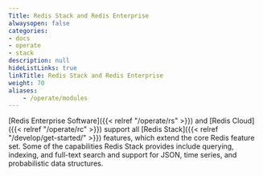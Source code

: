 ```yaml
---
Title: Redis Stack and Redis Enterprise
alwaysopen: false
categories:
- docs
- operate
- stack
description: null
hideListLinks: true
linkTitle: Redis Stack and Redis Enterprise
weight: 70
aliases:
    - /operate/modules
---
```


[Redis Enterprise Software]({{< relref "/operate/rs" >}}) and [Redis Cloud]({{< relref "/operate/rc" >}}) support all [Redis Stack]({{< relref "/develop/get-started/" >}}) features, which extend the core Redis feature set. Some of the capabilities Redis Stack provides include querying, indexing, and full-text search and support for JSON, time series, and probabilistic data structures.



